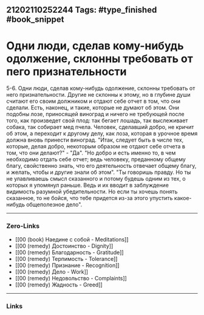 21202110252244
Tags: #type_finished #book_snippet 
---
# Одни люди, сделав кому-нибудь одолжение, склонны требовать от пего признательности

 5-6. Одни люди, сделав кому-нибудь одолжение, склонны требовать от него признательности. Другие не склонны к этому, но в глубине души считают его своим должником и отдают себе отчет в том, что они сделали. Есть, наконец, и такие, которые не думают об этом. Они подобны лозе, приносящей виноград и ничего не требующей после того, как произведет свой плод: так бегает лошадь, так выслеживает собака, так собирает мед пчела. Человек, сделавший добро, не кричит об этом, а переходит к другому делу, как лоза, которая в урочное время должна вновь принести виноград.  "Итак, следует быть в числе тех, которые, делая добро, некоторым образом не отдают себе отчета в том, что они делают?" - "Да".  "Но добро и есть именно то, в чем необходимо отдать себе отчет; ведь человеку, преданному общему благу, свойственно знать, что его деятельность отвечает общему благу, и желать, чтобы и другие знали об этом".  "Ты говоришь правду. Но ты не улавливаешь смысл сказанного и потому будешь одним из тех, о которых я упомянул раньше. Ведь и их вводит в заблуждение видимость разумной убедительности. Но если ты хочешь понять сказанное, то не бойся, что тебе придется из-за этого упустить какое-нибудь общеполезное дело". 

---
### Zero-Links
 - [[00 (book) Наедине с собой - Meditations]]
 - [[00 (remedy) Достоинство - Dignity]]
 - [[00 (remedy) Благодарность - Gratitude]]
 - [[00 (remedy) Терпимость - Tolerance]]
 - [[00 (remedy) Признание - Recognition]]
 - [[00 (remedy) Дело - Work]]
 - [[00 (remedy) Недовольство - Complaints]]
 - [[00 (remedy) Жадность - Greed]]
---
### Links
